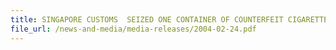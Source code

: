 ```yaml
---
title: SINGAPORE CUSTOMS  SEIZED ONE CONTAINER OF COUNTERFEIT CIGARETTES 
file_url: /news-and-media/media-releases/2004-02-24.pdf
---
```

